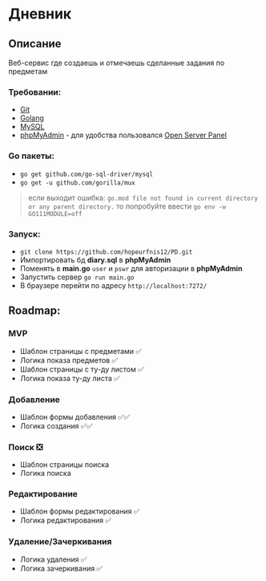 # Дневник

## Описание
Веб-сервис где создаешь и отмечаешь сделанные задания по предметам

### Требовании:
* [Git](https://docs.github.com/en/desktop/installing-and-configuring-github-desktop/installing-and-authenticating-to-github-desktop/installing-github-desktop)
* [Golang](https://go.dev/doc/install)
* [MySQL](https://dev.mysql.com/downloads/mysql/)
* [phpMyAdmin](https://www.phpmyadmin.net/) - для удобства пользовался [Open Server Panel](https://ospanel.io/) 

### Go пакеты:
* `go get github.com/go-sql-driver/mysql`
* `go get -u github.com/gorilla/mux`

> если выходит ошибка:  `go.mod file not found in current directory or any parent directory.` то попробуйте ввести `go env -w GO111MODULE=off`

### Запуск:
* `git clone https://github.com/hopeurfnis12/PD.git`
* Импортировать бд **diary.sql** в **phpMyAdmin**
* Поменять в **main.go** `user` и `pswr` для авторизации в **phpMyAdmin**
* Запустить сервер `go run main.go` 	
* В браузере перейти по адресу `http://localhost:7272/`

## Roadmap:
### MVP
* Шаблон страницы с предметами ✅
* Логика показа предметов ✅
* Шаблон страницы с ту-ду листом ✅
* Логика показа ту-ду листа ✅

### Добавление
* Шаблон формы добавления ✅✅
* Логика создания ✅✅

### Поиск ❎
* Шаблон страницы поиска
* Логика поиска

### Редактирование
* Шаблон формы редактирования ✅
* Логика редактирования ✅

### Удаление/Зачеркивания
* Логика удаления ✅
* Логика зачеркивания ✅
